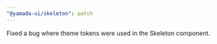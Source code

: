 ```yaml
---
"@yamada-ui/skeleton": patch
---
```


Fixed a bug where theme tokens were used in the Skeleton component.
